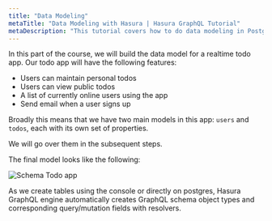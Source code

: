 ```yaml
---
title: "Data Modeling"
metaTitle: "Data Modeling with Hasura | Hasura GraphQL Tutorial"
metaDescription: "This tutorial covers how to do data modeling in Postgres and create tables using Hasura console"
---
```


In this part of the course, we will build the data model for a realtime todo app. Our todo app will have the following features:

- Users can maintain personal todos
- Users can view public todos
- A list of currently online users using the app
- Send email when a user signs up

Broadly this means that we have two main models in this app: `users` and `todos`, each with its own set of properties.

We will go over them in the subsequent steps.

The final model looks like the following:

![Schema Todo app](https://graphql-engine-cdn.hasura.io/learn-hasura/assets/graphql-hasura/voyager-schema.png)

As we create tables using the console or directly on postgres, Hasura GraphQL engine automatically creates GraphQL schema object types and corresponding query/mutation fields with resolvers.
